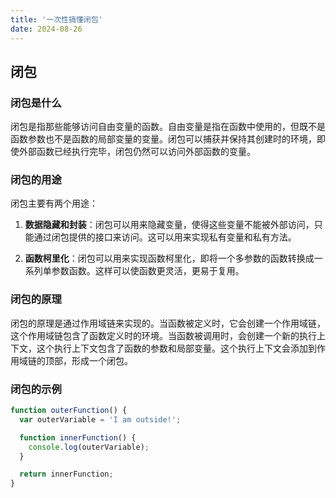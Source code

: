 ```yaml
---
title: '一次性搞懂闭包'
date: 2024-08-26
---
```


## 闭包

### 闭包是什么

闭包是指那些能够访问自由变量的函数。自由变量是指在函数中使用的，但既不是函数参数也不是函数的局部变量的变量。闭包可以捕获并保持其创建时的环境，即使外部函数已经执行完毕，闭包仍然可以访问外部函数的变量。

### 闭包的用途

闭包主要有两个用途：

1. **数据隐藏和封装**：闭包可以用来隐藏变量，使得这些变量不能被外部访问，只能通过闭包提供的接口来访问。这可以用来实现私有变量和私有方法。

2. **函数柯里化**：闭包可以用来实现函数柯里化，即将一个多参数的函数转换成一系列单参数函数。这样可以使函数更灵活，更易于复用。

### 闭包的原理  
闭包的原理是通过作用域链来实现的。当函数被定义时，它会创建一个作用域链，这个作用域链包含了函数定义时的环境。当函数被调用时，会创建一个新的执行上下文，这个执行上下文包含了函数的参数和局部变量。这个执行上下文会添加到作用域链的顶部，形成一个闭包。

### 闭包的示例

```javascript
function outerFunction() {
  var outerVariable = 'I am outside!';

  function innerFunction() {
    console.log(outerVariable);
  }

  return innerFunction;
}